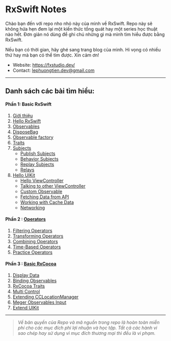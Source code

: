 # RxSwift Notes
Chào bạn đến với repo nho nhỏ này của mình về RxSwift. Repo này sẽ không hứa hẹn đem lại một kiến thức tổng quát hay một series học thuật nào hết. Đơn giản nó dùng để ghi chú những gì mà mình tìm hiểu được bằng RxSwift.

Nếu bạn có thời gian, hãy ghé sang trang blog của mình. Hi vọng có nhiều thứ hay mà bạn có thể tìm được. Xin cảm ơn!

* Website: https://fxstudio.dev/
* Contact: lephuongtien.dev@gmail.com

---
## Danh sách các bài tìm hiểu:



#### **Phần 1: Basic RxSwift**

1. [Giới thiệu](./_Docs/01_GioiThieu.md)
2. [Hello RxSwift](./_Docs/02_HelloRxSwift.md)
3. [Observables](./_Docs/03_Observables.md)
4. [DisposeBag](./_Docs/04_DisposeBag.md)
5. [Observable factory](./_Docs/05_Factory.md)
6. [Traits](./_Docs/06_Traits.md)
7. [Subjects](./_Docs/07_0_Subjects.md)
   * [Publish Subjects](./_Docs/07_1_PublishSubjects.md) 
   * [Behavior Subjects](./_Docs/07_2_BehaviorSubjects.md)
   * [Replay Subjects](./_Docs/07_3_ReplaySubjects.md)
   * [Relays](./_Docs/07_4_Relays.md)
8. [Hello UIKit](./_Docs/08_0_HelloUIKit.md) 
   * [Hello ViewController](./_Docs/08_1_HelloViewController.md)
   * [Talking to other ViewController](./_Docs/08_2_TalkingOtherVC.md)
   * [Custom Observable](./_Docs/08_3_CustomObservable.md)
   * [Fetching Data from API](./_Docs/08_4_FetchingDataAPI.md)
   * [Working with Cache Data](./_Docs/08_5_WorkingCache.md)
   * [Networking](./_Docs/08_6_Networking.md)

#### **Phần 2 : [Operators](./_Docs/09_0_Operators.md)**

1. [Filtering Operators](./_Docs/09_1_Filtering_Operators.md)
2. [Transforming Operators](./_Docs/09_2_Transforming_Operators.md)
3. [Combining Operators](./_Docs/09_3_Combining_Operators.md)
4. [Time-Based Operators](./_Docs/09_4_TimeBased_Operators.md)
5. [Practice Operators](./_Docs/09_5_Practice_Operators.md)

#### **Phần 3 : [Basic RxCocoa](./_Docs/10_0_RxCocoa.md)**

1. [Display Data](./_Docs/10_1_DisplayData.md)
2. [Binding Observables](./_Docs/10_2_BindingObservables.md)
3. [RxCocoa Traits](./_Docs/10_3_RxCocoaTraits.md)
4. [Multi Control](./_Docs/10_4_MultiControl.md)
5. [Extending CCLocationManager](./_Docs/10_5_ExtendingCCLocationManager.md)
6. [Meger Observables Input](./_Docs/10_6_MegerObservablesInput.md)
7. [Extend UIKit](./_Docs/10_7_ExtendUIKit.md)

---

> *Về bản quyền của Repo và mã nguồn trong repo là hoàn toàn miễn phí cho các mục đích phi lợi nhuận và học tập. Tất cả các hành vi sao chép hay sử dụng vì mục đích thương mại thì đều là vi phạm.*
